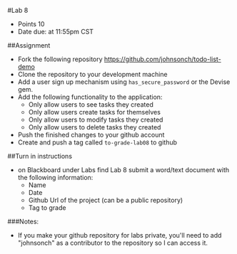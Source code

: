 #Lab 8
* Points 10
* Date due: at 11:55pm CST

##Assignment
* Fork the following repository https://github.com/johnsonch/todo-list-demo 
[](https://dl.dropboxusercontent.com/s/5uo7rq7awq124mm/2015-04-06%20at%2012.57%20PM.png)
* Clone the repository to your development machine
* Add a user sign up mechanism using ```has_secure_password``` or the Devise gem.
* Add the following functionality to the application:
  * Only allow users to see tasks they created
  * Only allow users create tasks for themselves
  * Only allow users to modify tasks they created
  * Only allow users to delete tasks they created
* Push the finished changes to your github account
* Create and push a tag called ```to-grade-lab08``` to github

##Turn in instructions
* on Blackboard under Labs find Lab 8 submit a word/text document with the following information:
  * Name
  * Date
  * Github Url of the project (can be a public repository)
  * Tag to grade

###Notes:
* If you make your github repository for labs private, you'll need to add "johnsonch" as a contributor to the repository so I can access it.
